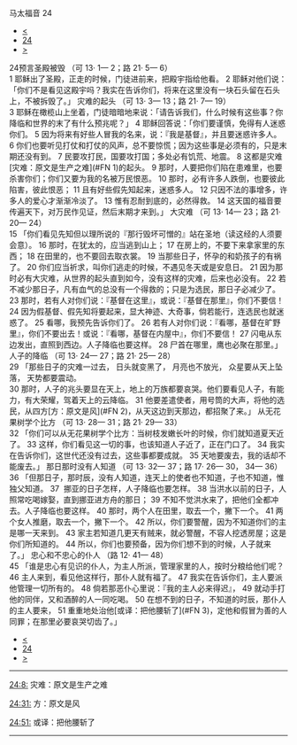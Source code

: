 ﻿





 马太福音 24




* [<](bible/MAT23.md)
* [24](bible/MAT.md)
* [>](bible/MAT25.md)



 
24预言圣殿被毁 （可
13·
1—
2；路
21·
5—
6）  
1 耶稣出了圣殿，正走的时候，门徒进前来，把殿宇指给他看。 
2 耶稣对他们说：「你们不是看见这殿宇吗？我实在告诉你们，将来在这里没有一块石头留在石头上，不被拆毁了。」 灾难的起头 （可
13·
3—
13；路
21·
7—
19）  
3 耶稣在橄榄山上坐着，门徒暗暗地来说：「请告诉我们，什么时候有这些事？你降临和世界的末了有什么预兆呢？」 
4 耶稣回答说：「你们要谨慎，免得有人迷惑你们。 
5 因为将来有好些人冒我的名来，说：『我是基督』，并且要迷惑许多人。 
6 你们也要听见打仗和打仗的风声，总不要惊慌；因为这些事是必须有的，只是末期还没有到。 
7 民要攻打民，国要攻打国；多处必有饥荒、地震。 
8 这都是灾难[灾难：原文是生产之难](#FN
1)的起头。 
9 那时，人要把你们陷在患难里，也要杀害你们；你们又要为我的名被万民恨恶。 
10 那时，必有许多人跌倒，也要彼此陷害，彼此恨恶； 
11 且有好些假先知起来，迷惑多人。 
12 只因不法的事增多，许多人的爱心才渐渐冷淡了。 
13 惟有忍耐到底的，必然得救。 
14 这天国的福音要传遍天下，对万民作见证，然后末期才来到。」 大灾难 （可
13·
14—
23；路
21·
20—
24）  
15 「你们看见先知但以理所说的『那行毁坏可憎的』站在圣地（读这经的人须要会意）。 
16 那时，在犹太的，应当逃到山上； 
17 在房上的，不要下来拿家里的东西； 
18 在田里的，也不要回去取衣裳。 
19 当那些日子，怀孕的和奶孩子的有祸了。 
20 你们应当祈求，叫你们逃走的时候，不遇见冬天或是安息日。 
21 因为那时必有大灾难，从世界的起头直到如今，没有这样的灾难，后来也必没有。 
22 若不减少那日子，凡有血气的总没有一个得救的；只是为选民，那日子必减少了。 
23 那时，若有人对你们说：『基督在这里』，或说：『基督在那里』，你们不要信！ 
24 因为假基督、假先知将要起来，显大神迹、大奇事，倘若能行，连选民也就迷惑了。 
25 看哪，我预先告诉你们了。 
26 若有人对你们说：『看哪，基督在旷野里』，你们不要出去！或说：『看哪，基督在内屋中』，你们不要信！ 
27 闪电从东边发出，直照到西边。人子降临也要这样。 
28 尸首在哪里，鹰也必聚在那里。」 人子的降临 （可
13·
24—
27；路
21·
25—
28）  
29 「那些日子的灾难一过去， 日头就变黑了， 月亮也不放光， 众星要从天上坠落， 天势都要震动。  
30 那时，人子的兆头要显在天上，地上的万族都要哀哭。他们要看见人子，有能力，有大荣耀，驾着天上的云降临。 
31 他要差遣使者，用号筒的大声，将他的选民，从四方[方：原文是风](#FN
2)，从天这边到天那边，都招聚了来。」 从无花果树学个比方 （可
13·
28—
31；路
21·
29—
33）  
32 「你们可以从无花果树学个比方：当树枝发嫩长叶的时候，你们就知道夏天近了。 
33 这样，你们看见这一切的事，也该知道人子近了，正在门口了。 
34 我实在告诉你们，这世代还没有过去，这些事都要成就。 
35 天地要废去，我的话却不能废去。」 那日那时没有人知道 （可
13·
32—
37；路
17·
26—
30，
34—
36）  
36 「但那日子，那时辰，没有人知道，连天上的使者也不知道，子也不知道，惟独父知道。 
37  挪亚的日子怎样，人子降临也要怎样。 
38 当洪水以前的日子，人照常吃喝嫁娶，直到挪亚进方舟的那日； 
39 不知不觉洪水来了，把他们全都冲去。人子降临也要这样。 
40 那时，两个人在田里，取去一个，撇下一个。 
41 两个女人推磨，取去一个，撇下一个。 
42 所以，你们要警醒，因为不知道你们的主是哪一天来到。 
43 家主若知道几更天有贼来，就必警醒，不容人挖透房屋；这是你们所知道的。 
44 所以，你们也要预备，因为你们想不到的时候，人子就来了。」 忠心和不忠心的仆人 （路
12·
41—
48）  
45 「谁是忠心有见识的仆人，为主人所派，管理家里的人，按时分粮给他们呢？ 
46 主人来到，看见他这样行，那仆人就有福了。 
47 我实在告诉你们，主人要派他管理一切所有的。 
48 倘若那恶仆心里说：『我的主人必来得迟』， 
49 就动手打他的同伴，又和酒醉的人一同吃喝。 
50 在想不到的日子，不知道的时辰，那仆人的主人要来， 
51 重重地处治他[或译：把他腰斩了](#FN
3)，定他和假冒为善的人同罪；在那里必要哀哭切齿了。」 
* [<](bible/MAT23.md)
* [24](bible/MAT.md)
* [>](bible/MAT25.md)





---


[24:8:](#V8)
灾难：原文是生产之难


[24:31:](#V31)
方：原文是风


[24:51:](#V51)
或译：把他腰斩了




---









